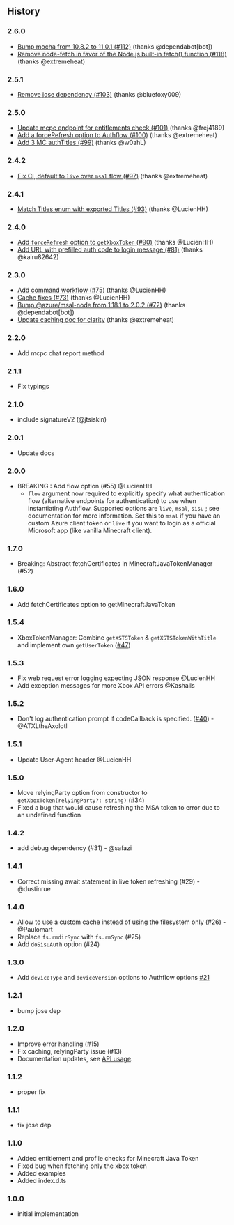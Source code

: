 ## History

### 2.6.0
* [Bump mocha from 10.8.2 to 11.0.1 (#112)](https://github.com/PrismarineJS/prismarine-auth/commit/c5a13a05a34da8b9821c19eda900eca3543f89d3) (thanks @dependabot[bot])
* [Remove node-fetch in favor of the Node.js built-in fetch() function (#118)](https://github.com/PrismarineJS/prismarine-auth/commit/73634a7ea20ed20e9e7403bfd142534fd786179b) (thanks @extremeheat)

### 2.5.1
* [Remove jose dependency (#103)](https://github.com/PrismarineJS/prismarine-auth/commit/e70f42efddf01d4edeb3a3bb53c19cb76fd66ad0) (thanks @bluefoxy009)

### 2.5.0
* [Update mcpc endpoint for entitlements check (#101)](https://github.com/PrismarineJS/prismarine-auth/commit/d7ac3def2b9b9c14b2565581f4cf87f2f92fa188) (thanks @frej4189)
* [Add a forceRefresh option to Authflow (#100)](https://github.com/PrismarineJS/prismarine-auth/commit/01c826692494efaad5540446bd582e094a41fbd8) (thanks @extremeheat)
* [Add 3 MC authTitles (#99)](https://github.com/PrismarineJS/prismarine-auth/commit/b84c345770242d23ce35e8b943573936f86e4047) (thanks @w0ahL)

### 2.4.2
* [Fix CI, default to `live` over `msal` flow (#97)](https://github.com/PrismarineJS/prismarine-auth/commit/e693bcbc9123dd05fef77dc9032b0a8adad9f2df) (thanks @extremeheat)

### 2.4.1
* [Match Titles enum with exported Titles (#93)](https://github.com/PrismarineJS/prismarine-auth/commit/76e3f468bf78ada1c525d0aa9906df3f27e5c772) (thanks @LucienHH)

### 2.4.0
* [Add `forceRefresh` option to `getXboxToken` (#90)](https://github.com/PrismarineJS/prismarine-auth/commit/ac3e64e0eec408d9eeefa6b0bdcd11c30cef22be) (thanks @LucienHH)
* [Add URL with prefilled auth code to login message (#81)](https://github.com/PrismarineJS/prismarine-auth/commit/5cbe0e0a5157ae32c0a1ea531b295c2c9cd20783) (thanks @kairu82642)

### 2.3.0
* [Add command workflow (#75)](https://github.com/PrismarineJS/prismarine-auth/commit/a574e5acc72ac0499d1c3c146303468134b52307) (thanks @LucienHH)
* [Cache fixes (#73)](https://github.com/PrismarineJS/prismarine-auth/commit/85b66dc5bdd4b6ce9b763bdf18a79fa9ac3357c1) (thanks @LucienHH)
* [Bump @azure/msal-node from 1.18.1 to 2.0.2 (#72)](https://github.com/PrismarineJS/prismarine-auth/commit/a51a660f16abcd50830f08059128a8030cc7903e) (thanks @dependabot[bot])
* [Update caching doc for clarity](https://github.com/PrismarineJS/prismarine-auth/commit/9e967ca2942002881b4b3ca23cac567367f563a5) (thanks @extremeheat)

### 2.2.0
* Add mcpc chat report method

### 2.1.1
* Fix typings

### 2.1.0
*  include signatureV2 (@jtsiskin)

### 2.0.1
* Update docs

### 2.0.0
* BREAKING : Add flow option (#55) @LucienHH
  * `flow` argument now required to explicitly specify what authentication flow (alternative endpoints for authentication) to use when instantiating Authflow. Supported options are `live`, `msal`, `sisu` ; see documentation for more information. Set this to `msal` if you have an custom Azure client token or `live` if you want to login as a official Microsoft app (like vanilla Minecraft client). 

### 1.7.0
* Breaking: Abstract fetchCertificates in MinecraftJavaTokenManager (#52) 

### 1.6.0

* Add fetchCertificates option to getMinecraftJavaToken

### 1.5.4

* XboxTokenManager: Combine `getXSTSToken` & `getXSTSTokenWithTitle` and implement own `getUserToken` ([#47](https://github.com/PrismarineJS/prismarine-auth/pull/47))

### 1.5.3
* Fix web request error logging expecting JSON response @LucienHH
* Add exception messages for more Xbox API errors @Kashalls

### 1.5.2
* Don't log authentication prompt if codeCallback is specified. ([#40](https://github.com/PrismarineJS/prismarine-auth/pull/40)) - @ATXLtheAxolotl

### 1.5.1
* Update User-Agent header @LucienHH

### 1.5.0
* Move relyingParty option from constructor to `getXboxToken(relyingParty?: string)` ([#34](https://github.com/PrismarineJS/prismarine-auth/pull/34))
* Fixed a bug that would cause refreshing the MSA token to error due to an undefined function 

### 1.4.2
* add debug dependency (#31) - @safazi

### 1.4.1
* Correct missing await statement in live token refreshing (#29) - @dustinrue

### 1.4.0

* Allow to use a custom cache instead of using the filesystem only (#26) - @Paulomart
* Replace `fs.rmdirSync` with `fs.rmSync` (#25)
* Add `doSisuAuth` option (#24)

### 1.3.0
* Add `deviceType` and `deviceVersion` options to Authflow options [#21](https://github.com/PrismarineJS/prismarine-auth/pull/21)

### 1.2.1

* bump jose dep

### 1.2.0
* Improve error handling (#15)
* Fix caching, relyingParty issue (#13)
* Documentation updates, see [API usage](https://github.com/PrismarineJS/prismarine-auth/blob/master/docs/API.md).

### 1.1.2

* proper fix

### 1.1.1

* fix jose dep

### 1.1.0

* Added entitlement and profile checks for Minecraft Java Token
* Fixed bug when fetching only the xbox token
* Added examples
* Added index.d.ts

### 1.0.0

* initial implementation
